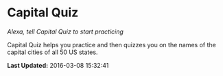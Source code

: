 # Capital Quiz
*Alexa, tell Capital Quiz to start practicing*

Capital Quiz helps you practice and then quizzes you on the names of the capital cities of all 50 US states.

**Last Updated:** 2016-03-08 15:32:41